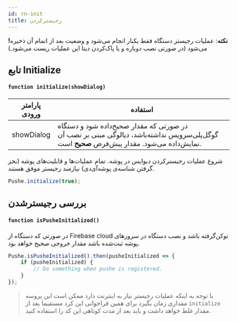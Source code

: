 ```yaml
---
id: rn-init
title: رجیسترکردن
---
```


**!نکته**: عملیات رجیستر دستگاه فقط یکبار انجام می‌شود و وضعیت بعد از اتمام آن ذخیره می‌شود (در صورتی نصب دوباره و یا پاک‌کردن دیتا این عملیات ریست می‌شود.)

## تابع Initialize

<div dir='ltr'>

#### `function initialize(showDialog)`

</div>


|پارامتر ورودی|استفاده|
|:--:|--|
|showDialog| در صورتی که مقدار صحیح‌داده شود و دستگاه گوگل‌پلی‌سرویس نداشته‌باشد، دیالوگی مبنی بر نصب آن نمایش‌داده می‌شود. مقدار پیش‌فرض **صحیح** است.|

شروع عملیات رجیسترکردن دیوایس در پوشه. تمام عملیات‌ها و قابلیت‌های پوشه (بجز گرفتن شناسه‌ی پوشه‌آی‌دی) نیازمند رجیستر موفق هستند. 


```js
Pushe.initialize(true);
```
## بررسی رجیستر‌شدن


<div dir='ltr'>

#### `function isPusheInitialized()`

</div>

در صورتی که دستگاه از Firebase cloud توکن‌گرفته باشد و نصب دستگاه در سرور‌های پوشه ثبت‌شده باشد مقدار خروجی صحیح خواهد بود.

```js
Pushe.isPusheInitialized().then(pusheInitialized => {
    if (pusheInitialized) {
        // Do something when pushe is registered.
    }
});
```

> با توجه به اینکه عملیات رجیستر نیاز به اینترنت دارد ممکن است این پروسه مقداری زمان بگیرد برای همین فراخوانی این کرد مستقیما بعد از `initialize` مقدار غلط خواهد داشت و باید بعد از مدت کوتاهی این کد را استفاده کنید.